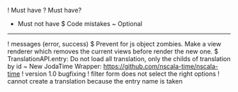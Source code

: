 ! Must have
? Must have?
* Must not have
$ Code mistakes
~ Optional

----

! messages (error, success)
$ Prevent for js object zombies. Make a view renderer which removes the current views before render the new one.
$ TranslationAPI.entry: Do not load all translation, only the childs of translation by id
~ New JodaTime Wrapper: https://github.com/nscala-time/nscala-time 
! version 1.0 bugfixing
! filter form does not select the right options
! cannot create a translation because the entry name is taken
